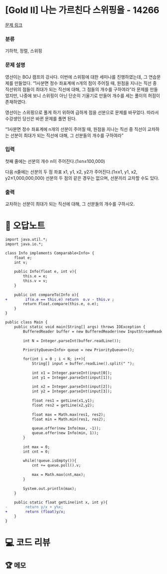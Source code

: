 # [Gold II] 나는 가르친다 스위핑을 - 14266 

[문제 링크](https://www.acmicpc.net/problem/14266) 

### 분류

기하학, 정렬, 스위핑

### 문제 설명

<p>영선이는 BOJ 캠프의 강사다. 이번에 스위핑에 대한 세미나를 진행하였는데, 그 연습문제를 만들었다. “1사분면 정수 좌표계에 n개의 점이 주어질 때, 원점을 지나는 직선 중 직선위의 점들이 최대가 되는 직선에 대해, 그 점들의 개수를 구하여라”라 문제를 만들었지만, 나중에 보니 스위핑이 아닌 단순히 기울기로 만들어 개수를 세는 풀이의 허점이 존재하였다.</p>

<p>영선이는 스위핑으로 풀게 하기 위하여 급하게 점을 선분으로 문제를 바꾸었다. 따라서 수강생인 당신은 바뀐 문제를 풀면 된다.</p>

<p>“1사분면 정수 좌표계에 n개의 선분이 주어질 때, 원점을 지나는 직선 중 직선이 교차하는 선분이 최대가 되는 직선에 대해, 그 선분들의 개수를 구하여라”</p>

### 입력 

 <p>첫째 줄에는 선분의 개수 n이 주어진다.(1≤n≤100,000)</p>

<p>다음 n줄에는 선분의 두 점 좌표 x1, y1, x2, y2가 주어진다.(1≤x1, y1, x2, y2≤1,000,000,000) 선분의 두 점의 같은 경우는 없으며, 선분끼리 교차할 수도 있다.</p>

### 출력 

 <p>교차하는 선분이 최대가 되는 직선에 대해, 그 선분들의 개수를 구하시오.</p>



#  🚀  오답노트 

```diff
import java.util.*;
import java.io.*;

class Info implements Comparable<Info> {
    float e;
    int v;
    
    public Info(float e, int v){
        this.e = e;
        this.v = v;
    }
    
    public int compareTo(Info o){
+        if(o.e == this.e) return  o.v - this.v ;
        return Float.compare(this.e, o.e);
    }
}

public class Main {
    public static void main(String[] args) throws IOException {
        BufferedReader buffer = new BufferedReader(new InputStreamReader(System.in));
        
        int N = Integer.parseInt(buffer.readLine());
        
        PriorityQueue<Info> queue = new PriorityQueue<>();

        for(int i = 0 ; i < N; i++){
            String[] input = buffer.readLine().split(" ");
            
            int x1 = Integer.parseInt(input[0]);
            int y1 = Integer.parseInt(input[1]);
            
            int x2 = Integer.parseInt(input[2]);
            int y2 = Integer.parseInt(input[3]);
            
            float res1 = getLine(x1,y1);
            float res2 = getLine(x2,y2);
            
            float max = Math.max(res1, res2);
            float min = Math.min(res1, res2);
            
            queue.offer(new Info(max, -1));
            queue.offer(new Info(min, 1));
        }
        
        int max = 0;
        int cnt = 0;
        
        while(!queue.isEmpty()){
            cnt += queue.poll().v;
            
            max = Math.max(cnt,max);
        }
        
        System.out.println(max);
    }
    
    public static float getLine(int x, int y){
-        return y/x + y%x;
+        return (float)y/x;
    }
}

```

# 💻 코드 리뷰




 ## 🏆 메모 

